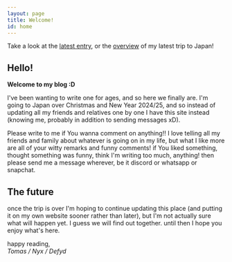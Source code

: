 ```yaml
---
layout: page
title: Welcome!
id: home
---
```

<section class="callout">
    Take a look at the <a href="/summer-day-1.html" class="internal-link">latest entry</a>,
    or the <a href="/japan-summer" class="internal-link">overview</a> of my latest trip to Japan!
</section>

## Hello!

**Welcome to my blog :D**

I've been wanting to write one for ages, and so here we finally are.
I'm going to Japan over Christmas and New Year 2024/25,
and so instead of updating all my friends and relatives one by one
I have this site instead (knowing me, probably in addition to sending messages xD).

Please write to me if You wanna comment on anything!!
I love telling all my friends and family about whatever is going on in my life,
but what I like more are all of your witty remarks and funny comments!
if You liked something, thought something was funny, think I'm writing too much,
anything! then please send me a message wherever, be it discord or whatsapp or snapchat.

## The future

once the trip is over I'm hoping to continue updating this place
(and putting it on my own website sooner rather than later),
but I'm not actually sure what will happen yet.
I guess we will find out together. until then I hope you enjoy what's here.

happy reading, <br>
*Tomas / Nyx / Defyd*

